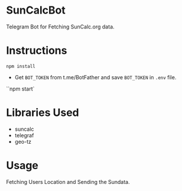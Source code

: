 # SunCalcBot
Telegram Bot for Fetching SunCalc.org data.

# Instructions
`npm install`

- Get `BOT_TOKEN` from t.me/BotFather and save `BOT_TOKEN` in `.env` file.

``npm start`

# Libraries Used
- suncalc
- telegraf
- geo-tz

# Usage
Fetching Users Location and Sending the Sundata.
